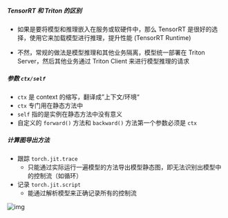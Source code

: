 ##### TensorRT 和 Triton 的区别

+ 如果是要将模型和推理嵌入在服务或软硬件中，那么 TensorRT 是很好的选择，使用它来加载模型进行推理，提升性能 (TensorRT Runtime)

+ 不然，常规的做法是模型推理和其他业务隔离，模型统一部署在 Triton Server，然后其他业务通过 Triton Client 来进行模型推理的请求



##### 参数 `ctx/self`

+ `ctx` 是 context 的缩写，翻译成”上下文/环境“
+ `ctx` 专门用在静态方法中
+ `self` 指的是实例在静态方法中没有意义
+ 自定义的 `forward()` 方法和 `backward()` 方法第一个参数必须是 `ctx` 



##### 计算图导出方法

+ 跟踪 `torch.jit.trace`
  + 只能通过实际运行一遍模型的方法导出模型静态图，即无法识别出模型中的控制流（如循环）
+ 记录 `torch.jit.script`
  + 能通过解析模型来正确记录所有的控制流

![img](https://pic3.zhimg.com/80/v2-ebee8fc8a37570c8a2e7b05596104b06_1440w.webp)

